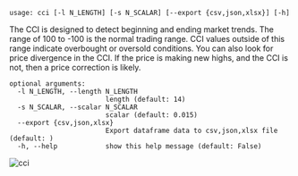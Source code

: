 ```
usage: cci [-l N_LENGTH] [-s N_SCALAR] [--export {csv,json,xlsx}] [-h]
```

The CCI is designed to detect beginning and ending market trends. The range of 100 to -100 is the normal trading range. CCI values outside of this
range indicate overbought or oversold conditions. You can also look for price divergence in the CCI. If the price is making new highs, and the CCI is
not, then a price correction is likely.

```
optional arguments:
  -l N_LENGTH, --length N_LENGTH
                        length (default: 14)
  -s N_SCALAR, --scalar N_SCALAR
                        scalar (default: 0.015)
  --export {csv,json,xlsx}
                        Export dataframe data to csv,json,xlsx file (default: )
  -h, --help            show this help message (default: False)
```

![cci](https://user-images.githubusercontent.com/46355364/154310079-808803ca-26dd-4d45-8a02-17e51230bf2d.png)
